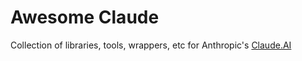 # Awesome Claude
Collection of libraries, tools, wrappers, etc for Anthropic's [Claude.AI](https://www.anthropic.com/claude)
